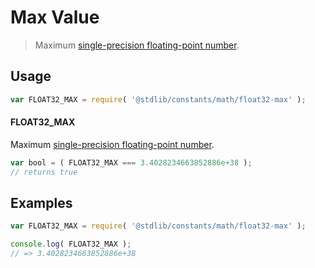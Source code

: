 <!--

@license Apache-2.0

Copyright (c) 2018 The Stdlib Authors.

Licensed under the Apache License, Version 2.0 (the "License");
you may not use this file except in compliance with the License.
You may obtain a copy of the License at

   http://www.apache.org/licenses/LICENSE-2.0

Unless required by applicable law or agreed to in writing, software
distributed under the License is distributed on an "AS IS" BASIS,
WITHOUT WARRANTIES OR CONDITIONS OF ANY KIND, either express or implied.
See the License for the specific language governing permissions and
limitations under the License.

-->

# Max Value

> Maximum [single-precision floating-point number][ieee754].

<section class="usage">

## Usage

```javascript
var FLOAT32_MAX = require( '@stdlib/constants/math/float32-max' );
```

#### FLOAT32_MAX

Maximum [single-precision floating-point number][ieee754].

```javascript
var bool = ( FLOAT32_MAX === 3.4028234663852886e+38 );
// returns true
```

</section>

<!-- /.usage -->

<section class="examples">

## Examples

<!-- TODO: better example -->

<!-- eslint no-undef: "error" -->

```javascript
var FLOAT32_MAX = require( '@stdlib/constants/math/float32-max' );

console.log( FLOAT32_MAX );
// => 3.4028234663852886e+38
```

</section>

<!-- /.examples -->

<section class="links">

[ieee754]: http://en.wikipedia.org/wiki/IEEE_754-1985

</section>

<!-- /.links -->
